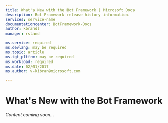 ```yaml
---
title: What's New with the Bot Framework | Microsoft Docs
description: Bot Framework release history information.
services: service-name
documentationcenter: BotFramework-Docs
author: kbrandl
manager: rstand

ms.service: required
ms.devlang: may be required
ms.topic: article
ms.tgt_pltfrm: may be required
ms.workload: required
ms.date: 02/01/2017
ms.author: v-kibran@microsoft.com

---
```

# What's New with the Bot Framework

*Content coming soon...*
